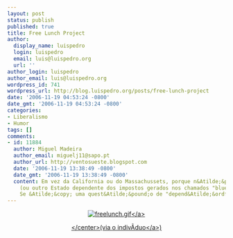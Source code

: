 ```yaml
---
layout: post
status: publish
published: true
title: Free Lunch Project
author:
  display_name: luispedro
  login: luispedro
  email: luis@luispedro.org
  url: ''
author_login: luispedro
author_email: luis@luispedro.org
wordpress_id: 741
wordpress_url: http://blog.luispedro.org/posts/free-lunch-project
date: '2006-11-19 04:53:24 -0800'
date_gmt: '2006-11-19 04:53:24 -0800'
categories:
- Liberalismo
- Humor
tags: []
comments:
- id: 11884
  author: Miguel Madeira
  author_email: miguelj11@sapo.pt
  author_url: http://ventosueste.blogspot.com
  date: '2006-11-19 13:38:49 -0800'
  date_gmt: '2006-11-19 13:38:49 -0800'
  content: Em vez da California ou do Massachussets, porque n&Atilde;&pound;o o Mississipi
    (ou outro Estado dependente dos impostos gerados nos chamados "blue states")?
    Se &Atilde;&copy; uma quest&Atilde;&pound;o de "depend&Atilde;&ordf;ncia"...
---
```

<p><center><a href="http:&#47;&#47;www.freelunchproject.com&#47;"><img alt="freelunch.gif" id="image740" src="http:&#47;&#47;blog.luispedro.org&#47;wp-content&#47;uploads&#47;2006&#47;11&#47;freelunch.gif" &#47;><&#47;a></p>
<p><&#47;center>(via <a href="http:&#47;&#47;www.freelunchproject.com&#47;">o indiv&Atilde;&shy;duo<&#47;a>)</p>
